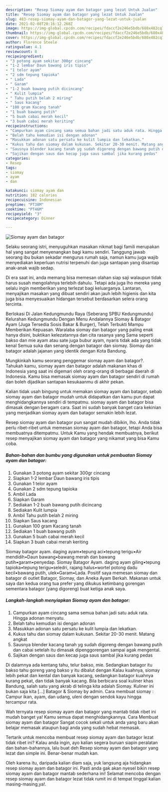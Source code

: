 ```yaml
---
description: "Resep Siomay ayam dan batagor yang lezat Untuk Jualan"
title: "Resep Siomay ayam dan batagor yang lezat Untuk Jualan"
slug: 483-resep-siomay-ayam-dan-batagor-yang-lezat-untuk-jualan
date: 2021-02-08T20:16:12.268Z
image: https://img-global.cpcdn.com/recipes/fdaccf2e246e5bdb/680x482cq70/siomay-ayam-dan-batagor-foto-resep-utama.jpg
thumbnail: https://img-global.cpcdn.com/recipes/fdaccf2e246e5bdb/680x482cq70/siomay-ayam-dan-batagor-foto-resep-utama.jpg
cover: https://img-global.cpcdn.com/recipes/fdaccf2e246e5bdb/680x482cq70/siomay-ayam-dan-batagor-foto-resep-utama.jpg
author: Florence Steele
ratingvalue: 4.1
reviewcount: 8
recipeingredient:
- "3 potong ayam sekitar 300gr cincang"
- "1-2 lembar Daun bawang iris tipis"
- "1 telor ayam"
- "2 sdm tepung tapioka"
- " Lada"
- " Garam"
- "1-2 buah bawang putih dicincang"
- " Kulit lumpia"
- " Tahu putih belah 2 miring"
- " Saus kacang"
- "100 gram Kacang tanah"
- "1 buah bawang putih"
- "5 buah cabai merah kecil"
- "3 buah cabai merah keriting"
recipeinstructions:
- "Campurkan ayam cincang sama semua bahan jadi satu aduk rata. Hingga adonan menyatu."
- "Belah tahu kemudian isi dengan adonan"
- "Masukkan adonan satu persatu ke kulit lumpia dan lekatkan."
- "Kukus tahu dan siomay dalam kukusan. Sekitar 20-30 menit. Matang angkat"
- "Sausnya blender kacang tanah yg sudah digoreng dengan bawang putih dan cabai setelah itu dimasak dipenggorengan sampai agak mengental."
- "Sajikan dengan saus dan kecap juga saus sambal jika kurang pedas"
categories:
- Resep
tags:
- siomay
- ayam
- dan

katakunci: siomay ayam dan 
nutrition: 182 calories
recipecuisine: Indonesian
preptime: "PT38M"
cooktime: "PT46M"
recipeyield: "3"
recipecategory: Dinner

---
```



![Siomay ayam dan batagor](https://img-global.cpcdn.com/recipes/fdaccf2e246e5bdb/680x482cq70/siomay-ayam-dan-batagor-foto-resep-utama.jpg)

Selaku seorang istri, menyuguhkan masakan nikmat bagi famili merupakan hal yang sangat menyenangkan bagi kamu sendiri. Tanggung jawab seorang ibu bukan sekadar mengurus rumah saja, namun kamu juga wajib menyediakan keperluan nutrisi terpenuhi dan juga santapan yang disantap anak-anak wajib sedap.

Di era  saat ini, anda memang bisa memesan olahan siap saji walaupun tidak harus susah mengolahnya terlebih dahulu. Tetapi ada juga lho mereka yang selalu ingin memberikan yang terlezat bagi keluarganya. Lantaran, menyajikan masakan yang dibuat sendiri akan jauh lebih higienis dan kita juga bisa menyesuaikan hidangan tersebut berdasarkan selera orang tercinta. 

Berlokasi Di Jalan Kedungmundu Raya (Seberang SPBU Kedungmundu) Kelurahan Kedungmundu Dengan Menu Andalannya Siomay &amp; Batagor Ayam (Juga Tersedia Sosis Bakar &amp; Burger), Telah Terbukti Mampu Memberikan Kepuasan. Waralaba siomay dan batagor yang paling enak hanya disini, buktikan kelezatannya dan cita rasanya yang Sama seperti bakso dan mie ayam atau sate juga bubur ayam, nyaris tidak ada yang tidak kenal Semua suka dan senang dengan batagor dan siomay. Siomay dan batagor adalah jajanan yang identik dengan Kota Bandung.

Mungkinkah kamu seorang penggemar siomay ayam dan batagor?. Tahukah kamu, siomay ayam dan batagor adalah makanan khas di Indonesia yang saat ini digemari oleh orang-orang di berbagai daerah di Indonesia. Kamu bisa memasak siomay ayam dan batagor sendiri di rumah dan boleh dijadikan santapan kesukaanmu di akhir pekan.

Kalian tidak usah bingung untuk memakan siomay ayam dan batagor, sebab siomay ayam dan batagor mudah untuk didapatkan dan kamu pun dapat menghidangkannya sendiri di tempatmu. siomay ayam dan batagor bisa dimasak dengan beragam cara. Saat ini sudah banyak banget cara kekinian yang menjadikan siomay ayam dan batagor semakin lebih lezat.

Resep siomay ayam dan batagor pun sangat mudah dibikin, lho. Anda tidak perlu ribet-ribet untuk memesan siomay ayam dan batagor, tetapi Anda bisa membuatnya ditempatmu. Untuk Kamu yang hendak membuatnya, berikut resep menyajikan siomay ayam dan batagor yang nikamat yang bisa Kamu coba.

<!--inarticleads1-->

##### Bahan-bahan dan bumbu yang digunakan untuk pembuatan Siomay ayam dan batagor:

1. Gunakan 3 potong ayam sekitar 300gr cincang
1. Siapkan 1-2 lembar Daun bawang iris tipis
1. Gunakan 1 telor ayam
1. Gunakan 2 sdm tepung tapioka
1. Ambil  Lada
1. Siapkan  Garam
1. Sediakan 1-2 buah bawang putih dicincang
1. Sediakan  Kulit lumpia
1. Ambil  Tahu putih belah 2 miring
1. Siapkan  Saus kacang
1. Gunakan 100 gram Kacang tanah
1. Sediakan 1 buah bawang putih
1. Gunakan 5 buah cabai merah kecil
1. Siapkan 3 buah cabai merah keriting


Siomay batagor ayam. daging ayam•tepung aci•tepung terigu•Air mendidih•Daun bawang•bawang merah dan bawang putih•garam•penyedap. Siomay Batagor Ayam. daging ayam giling•tepung tapioka•tepung terigu•seledri, rajang halus•wortel potong dadu kecil•bawang putih, ulek•Garam•Lada. Positif saya memesan siomay dan batagor di outlet Batagor, Siomay, dan Aneka Ayam Berkah. Makanan untuk saya dan kedua orang tua prefer yang dikukus ketimbang gorengan sementara batagor (yang digoreng) buat ketiga anak saya. 

<!--inarticleads2-->

##### Langkah-langkah menyiapkan Siomay ayam dan batagor:

1. Campurkan ayam cincang sama semua bahan jadi satu aduk rata. Hingga adonan menyatu.
1. Belah tahu kemudian isi dengan adonan
1. Masukkan adonan satu persatu ke kulit lumpia dan lekatkan.
1. Kukus tahu dan siomay dalam kukusan. Sekitar 20-30 menit. Matang angkat
1. Sausnya blender kacang tanah yg sudah digoreng dengan bawang putih dan cabai setelah itu dimasak dipenggorengan sampai agak mengental.
1. Sajikan dengan saus dan kecap juga saus sambal jika kurang pedas


Di dalamnya ada kentang tahu, telur bakso, mie. Sedangkan batagor itu bakso tahu goreng yang bakso y itu dibalut dengan Kalau kuahnya, siomay lebih pekat dan kental dan banyak kacang, sedangkan batagor kuahnya kurang pekat, dan tidak banyak kacang. Bila berbicara soal kuliner khas Bandung, salah satu yang akrab di telinga kita adalah Siomay. Kuliner ini bukan saja kita […] Batagor &amp; Siomay by admin. Cara membuat siomay : Campur ikan, ayam, dan udang, uleni dengan sendok kayu hingga tercampur rata. 

Wah ternyata resep siomay ayam dan batagor yang mantab tidak ribet ini mudah banget ya! Kamu semua dapat menghidangkannya. Cara Membuat siomay ayam dan batagor Sangat cocok sekali untuk anda yang baru akan belajar memasak ataupun bagi anda yang sudah hebat memasak.

Tertarik untuk mencoba membuat resep siomay ayam dan batagor lezat tidak ribet ini? Kalau anda ingin, ayo kalian segera buruan siapin peralatan dan bahan-bahannya, lalu buat deh Resep siomay ayam dan batagor yang lezat dan simple ini. Benar-benar mudah kan. 

Oleh karena itu, daripada kalian diam saja, yuk langsung aja hidangkan resep siomay ayam dan batagor ini. Pasti anda gak akan nyesel bikin resep siomay ayam dan batagor mantab sederhana ini! Selamat mencoba dengan resep siomay ayam dan batagor lezat tidak rumit ini di tempat tinggal kalian masing-masing,ya!.

